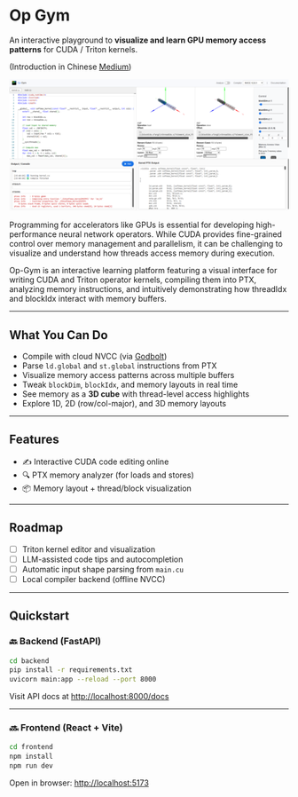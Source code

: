
# Op Gym

An interactive playground to **visualize and learn GPU memory access patterns** for CUDA / Triton kernels.

(Introduction in Chinese [Medium](https://medium.com/@ankerlin/%E4%BD%BF%E7%94%A8-op-gym-%E8%A6%96%E8%A6%BA%E5%8C%96%E7%90%86%E8%A7%A3-cuda-softmax-%E7%9A%84%E9%81%8B%E4%BD%9C%E5%8E%9F%E7%90%86-655fa0f0068f))

![CUDA-Gym Overview](./assets/public/demo-overview.png)


Programming for accelerators like GPUs is essential for developing high-performance neural network operators. While CUDA provides fine-grained control over memory management and parallelism, it can be challenging to visualize and understand how threads access memory during execution.

Op-Gym is an interactive learning platform featuring a visual interface for writing CUDA and Triton operator kernels, compiling them into PTX, analyzing memory instructions, and intuitively demonstrating how threadIdx and blockIdx interact with memory buffers.




---

## What You Can Do 
* Compile with cloud NVCC (via [Godbolt](https://godbolt.org/))
* Parse `ld.global` and `st.global` instructions from PTX
* Visualize memory access patterns across multiple buffers
* Tweak `blockDim`, `blockIdx`, and memory layouts in real time
* See memory as a **3D cube** with thread-level access highlights
* Explore 1D, 2D (row/col-major), and 3D memory layouts

---

## Features 

* ✍️ Interactive CUDA code editing online
* 🔍 PTX memory analyzer (for loads and stores)
* 📦 Memory layout + thread/block visualization


---

## Roadmap 

* [ ] Triton kernel editor and visualization
* [ ] LLM-assisted code tips and autocompletion
* [ ] Automatic input shape parsing from `main.cu`
* [ ] Local compiler backend (offline NVCC)

---

## Quickstart 

### 🔙 Backend (FastAPI)

```bash
cd backend
pip install -r requirements.txt
uvicorn main:app --reload --port 8000
```

Visit API docs at [http://localhost:8000/docs](http://localhost:8000/docs)

---

### 🔜 Frontend (React + Vite)

```bash
cd frontend
npm install
npm run dev
```

Open in browser: [http://localhost:5173](http://localhost:5173)
